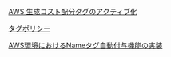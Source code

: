 [AWS 生成コスト配分タグのアクティブ化](https://docs.aws.amazon.com/ja_jp/awsaccountbilling/latest/aboutv2/activate-built-in-tags.html)

[タグポリシー](https://docs.aws.amazon.com/ja_jp/organizations/latest/userguide/orgs_manage_policies_tag-policies.html)

[AWS環境におけるNameタグ自動付与機能の実装](https://blog.usize-tech.com/nametag-giving/)

